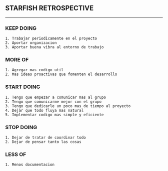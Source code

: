 ## STARFISH RETROSPECTIVE
---
### KEEP DOING
    1. Trabajar periodicamente en el proyecto 
    2. Aportar organizacion 
    3. Aportar buena vibra al entorno de trabajo

### MORE OF 
    1. Agregar mas codigo util
    2. Mas ideas proactivas que fomenten el desarrollo

### START DOING 
    1. Tengo que empezar a comunicar mas al grupo 
    2. Tengo que comunicarme mejor con el grupo
    3. Tengo que dedicarle un poco mas de tiempo al proyecto
    4. Dejar que todo fluya mas natural
    5. Implementar codigo mas simple y eficiente

### STOP DOING
    1. Dejar de tratar de coordinar todo
    2. Dejar de pensar tanto las cosas

### LESS OF
    1. Menos documentacion 